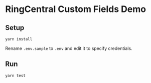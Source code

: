# RingCentral Custom Fields Demo

## Setup

```
yarn install
```

Rename `.env.sample` to `.env` and edit it to specify credentials.


## Run

```
yarn test
```
